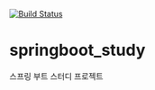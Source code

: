 [![Build Status](https://travis-ci.org/phpinclude/springboot_study.svg?branch=master)](https://travis-ci.org/phpinclude/springboot_study)

# springboot_study
스프링 부트 스터디 프로젝트

